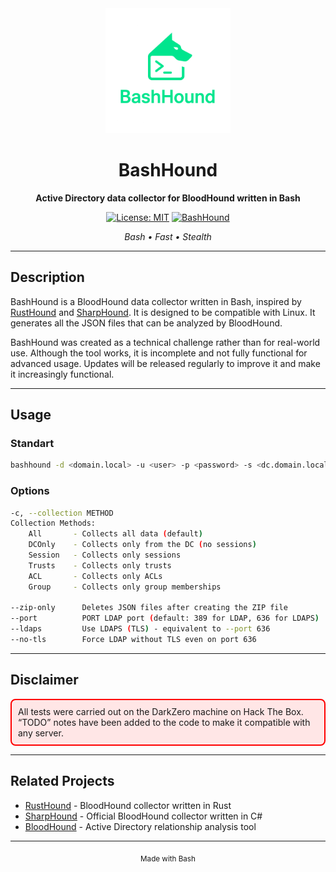 <div align="center">
  <img src="./img/bashhoundlogo.png" alt="BashHound Logo" width="200"/>
  
  # BashHound

  **Active Directory data collector for BloodHound written in Bash**

  [![License: MIT](https://img.shields.io/badge/License-MIT-yellow.svg)](https://opensource.org/licenses/MIT)
  [![BashHound](https://img.shields.io/badge/Tool-BashHound-00E68E.svg)](https://github.com/0xbbuddha/BashHound)


  *Bash • Fast • Stealth*

</div>

---

## Description

BashHound is a BloodHound data collector written in Bash, inspired by [RustHound](https://github.com/NH-RED-TEAM/RustHound) and [SharpHound](https://github.com/SpecterOps/SharpHound). It is designed to be compatible with Linux. It generates all the JSON files that can be analyzed by BloodHound.

BashHound was created as a technical challenge rather than for real-world use. Although the tool works, it is incomplete and not fully functional for advanced usage. Updates will be released regularly to improve it and make it increasingly functional.

---

## Usage

### Standart
```bash
bashhound -d <domain.local> -u <user> -p <password> -s <dc.domain.local> 
```

### Options
```bash
-c, --collection METHOD
Collection Methods:
    All       - Collects all data (default)
    DCOnly    - Collects only from the DC (no sessions)
    Session   - Collects only sessions
    Trusts    - Collects only trusts
    ACL       - Collects only ACLs
    Group     - Collects only group memberships

--zip-only      Deletes JSON files after creating the ZIP file
--port          PORT LDAP port (default: 389 for LDAP, 636 for LDAPS)
--ldaps         Use LDAPS (TLS) - equivalent to --port 636
--no-tls        Force LDAP without TLS even on port 636
```

---

## Disclaimer

<div style="border: 2px solid red; background-color: #ffe6e6; padding: 10px; border-radius: 8px;">
  All tests were carried out on the DarkZero machine on Hack The Box. “TODO” notes have been added to the code to make it compatible with any server.
</div>

---

## Related Projects

- [RustHound](https://github.com/NH-RED-TEAM/RustHound) - BloodHound collector written in Rust
- [SharpHound](https://github.com/SpecterOps/SharpHound) - Official BloodHound collector written in C#
- [BloodHound](https://github.com/BloodHoundAD/BloodHound) - Active Directory relationship analysis tool

---

<div align="center">
  <sub>Made with Bash</sub>
</div>
